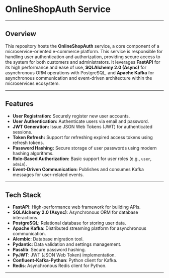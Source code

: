# OnlineShopAuth Service

---

## Overview

This repository hosts the **OnlineShopAuth** service, a core component of a microservice-oriented e-commerce platform. This service is responsible for handling user authentication and authorization, providing secure access to the system for both customers and administrators. It leverages **FastAPI** for its high performance and ease of use, **SQLAlchemy 2.0 (Async)** for asynchronous ORM operations with PostgreSQL, and **Apache Kafka** for asynchronous communication and event-driven architecture within the microservices ecosystem.

---

## Features

* **User Registration:** Securely register new user accounts.
* **User Authentication:** Authenticate users via email and password.
* **JWT Generation:** Issue JSON Web Tokens (JWT) for authenticated sessions.
* **Token Refresh:** Support for refreshing expired access tokens using refresh tokens.
* **Password Hashing:** Secure storage of user passwords using modern hashing algorithms.
* **Role-Based Authorization:** Basic support for user roles (e.g., `user`, `admin`).
* **Event-Driven Communication:** Publishes and consumes Kafka messages for user-related events.

---

## Tech Stack

* **FastAPI**: High-performance web framework for building APIs.
* **SQLAlchemy 2.0 (Async)**: Asynchronous ORM for database interactions.
* **PostgreSQL**: Relational database for storing user data.
* **Apache Kafka**: Distributed streaming platform for asynchronous communication.
* **Alembic**: Database migration tool.
* **Pydantic**: Data validation and settings management.
* **Passlib**: Secure password hashing.
* **PyJWT**: JWT (JSON Web Token) implementation.
* **Confluent-Kafka-Python**: Python client for Kafka.
* **Redis**: Asynchronous Redis client for Python.

---

